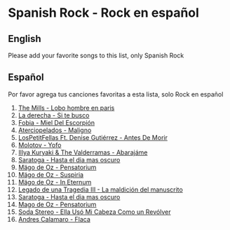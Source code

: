 # Spanish Rock - Rock en español

## English
Please add your favorite songs to this list, only Spanish Rock

## Español
Por favor agrega tus canciones favoritas a esta lista, solo Rock en español

1. [The Mills - Lobo hombre en paris](https://www.youtube.com/watch?v=O9ZXEh_E60g)
2. [La derecha - Si te busco](https://www.youtube.com/watch?v=CspXy6S5IwA)
3. [Fobia - Miel Del Escorpión](https://www.youtube.com/watch?v=zaUhbB76Tgk)
4. [Aterciopelados - Maligno](https://www.youtube.com/watch?v=ih1XaIi9BBM)
5. [LosPetitFellas Ft. Denise Gutiérrez - Antes De Morir](https://www.youtube.com/watch?v=2vdIWr1TCBI)
6. [Molotov - Yofo](https://www.youtube.com/watch?v=QHBx9tznFOI)
7. [Illya Kuryaki & The Valderramas - Abarajáme](https://www.youtube.com/watch?v=5Zdi2UaqIFE)
8. [Saratoga - Hasta el dia mas oscuro](https://www.youtube.com/watch?v=2PY20XD9X5M)
9. [Mägo de Oz - Pensatorium](https://www.youtube.com/watch?v=eOZhOiWfDrY)
10. [Mägo de Oz - Suspiria](https://www.youtube.com/watch?v=Fc9JrL8HMKA)
11. [Mägo de Oz - In Eternum](https://www.youtube.com/watch?v=JIYXQmpBmMk)
12. [Legado de una Tragedia III - La maldición del manuscrito](https://www.youtube.com/watch?v=TW6qh6L_nMs)
13. [Saratoga - Hasta el dia mas oscuro](https://www.youtube.com/watch?v=2PY20XD9X5M)
14. [Mago de Oz - Pensatorium](https://www.youtube.com/watch?v=eOZhOiWfDrY)
15. [Soda Stereo - Ella Usó Mi Cabeza Como un Revólver](https://www.youtube.com/watch?v=1zzzby2tAQM)
16. [Andres Calamaro - Flaca](https://www.youtube.com/watch?v=CG7rVuIZugU)